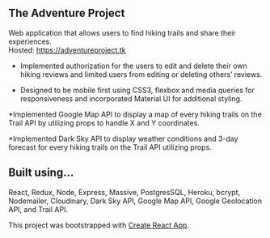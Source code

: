 ## The Adventure Project

Web application that allows users to find hiking trails and share their experiences.
<br/>
Hosted: https://adventureproject.tk

* Implemented authorization for the users to edit and delete their own hiking reviews and limited users from editing or deleting others’ reviews.

* Designed to be mobile first using CSS3, flexbox and media queries for responsiveness and incorporated Material UI for additional styling.

*Implemented Google Map API to display a map of every hiking trails on the Trail API by utilizing props to handle X and Y coordinates.

*Implemented Dark Sky API to display weather conditions and 3-day forecast for every hiking trails on the Trail API utilizing props.

## Built using...
React, Redux, Node, Express, Massive, PostgresSQL, Heroku, bcrypt, Nodemailer, Cloudinary, Dark Sky API, Google Map API, Google Geolocation API, and Trail API.

This project was bootstrapped with [Create React App](https://github.com/facebookincubator/create-react-app).
